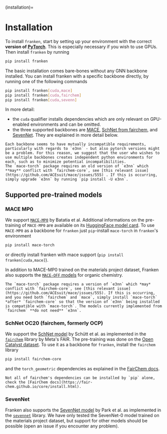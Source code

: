 (installation)=
# Installation

To install `franken`, start by setting up your environment with the correct **version of [PyTorch](https://pytorch.org/)**. This is especially necessary if you wish to use GPUs. Then install `franken` by running
```bash
pip install franken
```
The basic installation comes bare-bones without any GNN backbone installed. You can install franken with a specific backbone directly, by running one of the following commands
```bash
pip install franken[cuda,mace]
pip install franken[cuda,fairchem]
pip install franken[cuda,sevenn]
```
In more detail:
 - the `cuda` qualifier installs dependencies which are only relevant on GPU-enabled environments and can be omitted.
 - the three supported backbones are [MACE](https://github.com/ACEsuit/mace), [SchNet from fairchem](https://github.com/FAIR-Chem/fairchem), and [SevenNet](https://github.com/MDIL-SNU/SevenNet). They are explained in more detail below.


```{note}
Each backbone seems to have mutually incompatible requirements, particularly with regards to `e3nn` - but also pytorch versions might be a problem. For this reason, we suggest that the user who wishes to use multiple backbones creates independent python environments for each, such as to minimize potential incompatibilities.
The `mace-torch` package requires an old version of `e3nn` which **may** conflict with `fairchem-core`, see [this relevant issue](https://github.com/ACEsuit/mace/issues/555) . If this is occurring, simply upgrade `e3nn` by running `pip install -U e3nn`.
```

## Supported pre-trained models
### MACE MP0
We support [`MACE-MP0`](https://arxiv.org/abs/2401.00096) by Batatia et al. Additional informations on the pre-training of `MACE-MP0` are available on its [HuggingFace model card](https://huggingface.co/cyrusyc/mace-universal). To use `MACE-MP0` as a backbone for `franken` just `pip`-install `mace-torch` in `franken`'s environment
```bash
pip install mace-torch
```
or directly install franken with mace support (`pip install franken[cuda,mace]`).

In addition to MACE-MP0 trained on the materials project dataset, Franken also supports the [`MACE-OFF` models](https://arxiv.org/abs/2312.15211) for organic chemistry.

```{note}
The `mace-torch` package requires a version of `e3nn` which *may* conflict with `fairchem-core`, see [this relevant issue](https://github.com/ACEsuit/mace/issues/555). If this is occurring, and you need both `fairchem` and `mace`, simply install `mace-torch` *after* `fairchem-core` so that the version of `e3nn` being installed is compatible with `mace-torch`. The models currently implemented from `fairchem` **do not need** `e3nn`.
```

### SchNet OC20 (fairchem, formerly OCP)
We support the [SchNet model](https://arxiv.org/abs/1706.08566) by Schütt et al. as implemented in the [`fairchem`](https://fair-chem.github.io/) library by Meta's FAIR. The pre-training was done on the [Open Catalyst dataset](https://fair-chem.github.io/core/datasets/oc20.html). To use it as a backbone for `franken`, install the `fairchem` library
```bash
pip install fairchem-core
```
and the `torch_geometric` dependencies as explained in the [FairChem docs](https://fair-chem.github.io/core/install.html).
```{note}
Not all of fairchem's dependencies can be installed by `pip` alone, check the [FairChem docs](https://fair-chem.github.io/core/install.html).
```

### SevenNet

Franken also supports the [SevenNet model](https://arxiv.org/abs/2402.03789) by Park et al. as implemented in the [`sevennet`](https://github.com/MDIL-SNU/SevenNet) library.
We have only tested the SevenNet-0 model trained on the materials project dataset, but support for other models should be possible (open an issue if you encounter any problem).